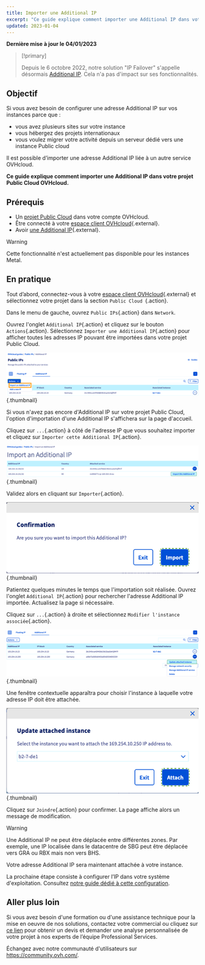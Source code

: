 ```yaml
---
title: Importer une Additional IP
excerpt: "Ce guide explique comment importer une Additional IP dans votre projet Public Cloud OVHcloud"
updated: 2023-01-04
---
```


**Dernière mise à jour le 04/01/2023**

> [!primary]
>
> Depuis le 6 octobre 2022, notre solution "IP Failover" s'appelle désormais [Additional IP](https://www.ovhcloud.com/fr/network/additional-ip/). Cela n'a pas d'impact sur ses fonctionnalités.
>

## Objectif

Si vous avez besoin de configurer une adresse Additional IP sur vos instances parce que :

- vous avez plusieurs sites sur votre instance 
- vous hébergez des projets internationaux
- vous voulez migrer votre activité depuis un serveur dédié vers une instance Public cloud

Il est possible d’importer une adresse Additional IP liée à un autre service OVHcloud.

**Ce guide explique comment importer une Additional IP dans votre projet Public Cloud OVHcloud.**

## Prérequis

- Un [projet Public Cloud](https://www.ovhcloud.com/fr/public-cloud/) dans votre compte OVHcloud.
- Être connecté à votre [espace client OVHcloud](https://www.ovh.com/auth/?action=gotomanager&from=https://www.ovh.com/fr/&ovhSubsidiary=fr){.external}.
- Avoir [une Additional IP](https://www.ovhcloud.com/fr/bare-metal/ip/){.external}.

> [!warning]
> Cette fonctionnalité n'est actuellement pas disponible pour les instances Metal.
>

## En pratique

Tout d’abord, connectez-vous à votre [espace client OVHcloud](https://www.ovh.com/auth/?action=gotomanager&from=https://www.ovh.com/fr/&ovhSubsidiary=fr){.external} et sélectionnez votre projet dans la section `Public Cloud `{.action}.

Dans le menu de gauche, ouvrez `Public IPs`{.action} dans `Network`.

Ouvrez l'onglet `Additional IP`{.action} et cliquez sur le bouton `Actions`{.action}. Sélectionnez `Importer une Additional IP`{.action} pour afficher toutes les adresses IP pouvant être importées dans votre projet Public Cloud.

![Section IP](images/import22_01.png){.thumbnail}

Si vous n'avez pas encore d'Additional IP sur votre projet Public Cloud, l'option d'importation d'une Additional IP s'affichera sur la page d'accueil.

Cliquez sur `...`{.action} à côté de l'adresse IP que vous souhaitez importer et cliquez sur `Importer cette Additional IP`{.action}.

![Import Additional IP](images/import22_02.png){.thumbnail}

Validez alors en cliquant sur `Importer`{.action}.

![Import confirm](images/import22_03.png){.thumbnail}

Patientez quelques minutes le temps que l'importation soit réalisée. Ouvrez l'onglet `Additional IP`{.action} pour rechercher l'adresse Additional IP importée. Actualisez la page si nécessaire.

Cliquez sur `...`{.action} à droite et sélectionnez `Modifier l'instance associée`{.action}.

![Import Additional IP](images/import22_04.png){.thumbnail}

Une fenêtre contextuelle apparaîtra pour choisir l'instance à laquelle votre adresse IP doit être attachée.

![Import Additional IP](images/import22_05.png){.thumbnail}

Cliquez sur `Joindre`{.action} pour confirmer. La page affiche alors un message de modification.

> [!warning]
>
> Une Additional IP ne peut être déplacée entre différentes zones. Par exemple, une IP localisée dans le datacentre de SBG peut être déplacée vers GRA ou RBX mais non vers BHS.
>

Votre adresse Additional IP sera maintenant attachée à votre instance.

La prochaine étape consiste à configurer l’IP dans votre système d'exploitation. Consultez [notre guide dédié à cette configuration](/pages/public_cloud/public_cloud_network_services/getting-started-04-configure-additional-ip-to-instance).

## Aller plus loin

Si vous avez besoin d'une formation ou d'une assistance technique pour la mise en oeuvre de nos solutions, contactez votre commercial ou cliquez sur [ce lien](https://www.ovhcloud.com/fr/professional-services/) pour obtenir un devis et demander une analyse personnalisée de votre projet à nos experts de l’équipe Professional Services.

Échangez avec notre communauté d'utilisateurs sur <https://community.ovh.com/>.
